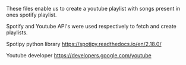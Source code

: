 These files enable us to create a youtube playlist with songs present in ones spotify playlist.

Spotify and Youtube API's were used respectively to fetch and create playlists.

Spotipy python library
https://spotipy.readthedocs.io/en/2.18.0/

Youtube developer
https://developers.google.com/youtube
